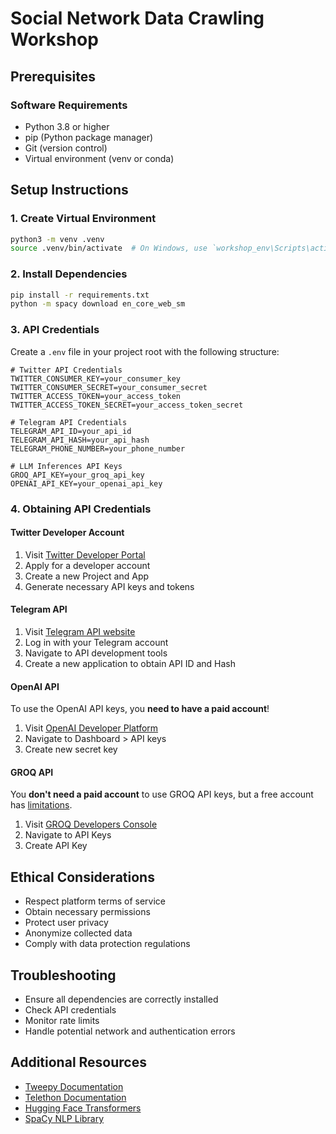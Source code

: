 # Social Network Data Crawling Workshop

## Prerequisites

### Software Requirements

- Python 3.8 or higher
- pip (Python package manager)
- Git (version control)
- Virtual environment (venv or conda)

## Setup Instructions

### 1. Create Virtual Environment

```bash
python3 -m venv .venv
source .venv/bin/activate  # On Windows, use `workshop_env\Scripts\activate`
```

### 2. Install Dependencies

```bash
pip install -r requirements.txt
python -m spacy download en_core_web_sm
```

### 3. API Credentials

Create a `.env` file in your project root with the following structure:

```
# Twitter API Credentials
TWITTER_CONSUMER_KEY=your_consumer_key
TWITTER_CONSUMER_SECRET=your_consumer_secret
TWITTER_ACCESS_TOKEN=your_access_token
TWITTER_ACCESS_TOKEN_SECRET=your_access_token_secret

# Telegram API Credentials
TELEGRAM_API_ID=your_api_id
TELEGRAM_API_HASH=your_api_hash
TELEGRAM_PHONE_NUMBER=your_phone_number

# LLM Inferences API Keys
GROQ_API_KEY=your_groq_api_key
OPENAI_API_KEY=your_openai_api_key
```

### 4. Obtaining API Credentials

#### Twitter Developer Account

1. Visit [Twitter Developer Portal](https://developer.twitter.com/)
2. Apply for a developer account
3. Create a new Project and App
4. Generate necessary API keys and tokens

#### Telegram API

1. Visit [Telegram API website](https://my.telegram.org/auth)
2. Log in with your Telegram account
3. Navigate to API development tools
4. Create a new application to obtain API ID and Hash

#### OpenAI API

To use the OpenAI API keys, you **need to have a paid account**!

1. Visit [OpenAI Developer Platform](https://platform.openai.com)
2. Navigate to Dashboard > API keys
3. Create new secret key

#### GROQ API

You **don't need a paid account** to use GROQ API keys, but a free account
has [limitations](https://console.groq.com/settings/limits).

1. Visit [GROQ Developers Console](https://console.groq.com)
2. Navigate to API Keys
3. Create API Key

## Ethical Considerations

- Respect platform terms of service
- Obtain necessary permissions
- Protect user privacy
- Anonymize collected data
- Comply with data protection regulations

## Troubleshooting

- Ensure all dependencies are correctly installed
- Check API credentials
- Monitor rate limits
- Handle potential network and authentication errors

## Additional Resources

- [Tweepy Documentation](https://docs.tweepy.org/)
- [Telethon Documentation](https://docs.telethon.dev/)
- [Hugging Face Transformers](https://huggingface.co/docs/transformers/)
- [SpaCy NLP Library](https://spacy.io/usage)
